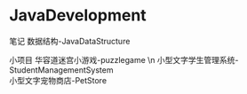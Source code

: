 # JavaDevelopment

笔记
数据结构-JavaDataStructure		

小项目
华容道迷宫小游戏-puzzlegame		\n
小型文字学生管理系统-StudentManagementSystem		
小型文字宠物商店-PetStore   
